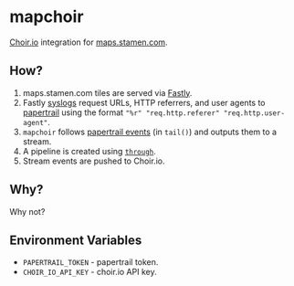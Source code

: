 # mapchoir

[Choir.io](http://choir.io/) integration for
[maps.stamen.com](http://maps.stamen.com/).

## How?

1. maps.stamen.com tiles are served via [Fastly](http://fastly.net/).
2. Fastly [syslogs](http://help.papertrailapp.com/kb/hosting-services/fastly)
   request URLs, HTTP referrers, and user agents to
   [papertrail](https://papertrailapp.com/) using the format `"%r"
   "req.http.referer" "req.http.user-agent"`.
3. `mapchoir` follows [papertrail
   events](http://help.papertrailapp.com/kb/how-it-works/http-api#events) (in
   `tail()`) and outputs them to a stream.
4. A pipeline is created using [`through`](https://github.com/dominictarr/through).
5. Stream events are pushed to Choir.io.

## Why?

Why not?

## Environment Variables

* `PAPERTRAIL_TOKEN` - papertrail token.
* `CHOIR_IO_API_KEY` - choir.io API key.

